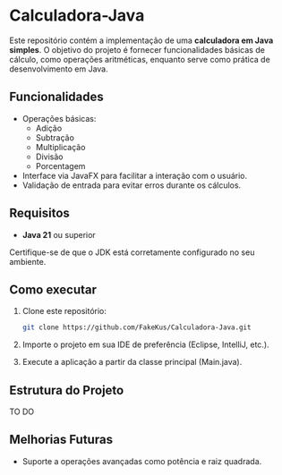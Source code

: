 # Calculadora-Java

Este repositório contém a implementação de uma **calculadora em Java simples**. O objetivo do projeto é fornecer funcionalidades básicas de cálculo, como operações aritméticas, enquanto serve como prática de desenvolvimento em Java.

## Funcionalidades

- Operações básicas:
    - Adição
    - Subtração
    - Multiplicação
    - Divisão
    - Porcentagem
- Interface via JavaFX para facilitar a interação com o usuário.
- Validação de entrada para evitar erros durante os cálculos.

## Requisitos

- **Java 21** ou superior

Certifique-se de que o JDK está corretamente configurado no seu ambiente.

## Como executar

1. Clone este repositório:

   ```bash
   git clone https://github.com/FakeKus/Calculadora-Java.git
   ```

2. Importe o projeto em sua IDE de preferência (Eclipse, IntelliJ, etc.).

3. Execute a aplicação a partir da classe principal (Main.java).

## Estrutura do Projeto

TO DO

## Melhorias Futuras

- Suporte a operações avançadas como potência e raiz quadrada.